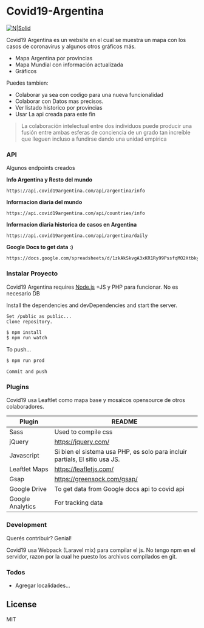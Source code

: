 # Covid19-Argentina

[![N|Solid](https://ezequielfernandez.com/covid-19logo.png)](https://ezequielfernandez.com/covid-19logo.png)

Covid19 Argentina es un website en el cual se muestra un mapa con los casos de coronavirus y algunos otros gráficos más.

  - Mapa Argentina por provincias
  - Mapa Mundial con información actualizada
  - Gráficos

Puedes tambien:
  - Colaborar ya sea con codigo para una nueva funcionalidad
  - Colaborar con Datos mas precisos.
  - Ver listado historico por provincias
  - Usar La api creada para este fin
  

> La colaboración intelectual entre dos individuos puede producir una fusión entre ambas esferas de conciencia de un grado tan increíble que lleguen incluso a fundirse dando una unidad empírica

### API

Algunos endpoints creados

**Info Argentina y Resto del mundo**
```
https://api.covid19argentina.com/api/argentina/info
```
**Informacion diaria del mundo**
```
https://api.covid19argentina.com/api/countries/info
```
**Informacion diaria historica de casos en Argentina** 
```
https://api.covid19argentina.com/api/argentina/daily
```
**Google Docs to get data :)**
```
https://docs.google.com/spreadsheets/d/1zkAkSkvgA3xKR1Ry99PssfqMO2XtbkyZKXJ3A7X6iPQ/edit#gid=0
```

### Instalar Proyecto

Covid19 Argentina requires [Node.js](https://nodejs.org/) +JS y PHP para funcionar. No es necesario DB

Install the dependencies and devDependencies and start the server.

```
Set /public as public...
Clone repository.
```

```sh
$ npm install
$ npm run watch
```

To push...

```sh
$ npm run prod
```

```
Commit and push
```

### Plugins

Covid19 usa Leaftlet como mapa base y mosaicos opensource de otros colaboradores.

| Plugin | README |
| ------ | ------ |
| Sass | Used to compile css |
| jQuery | https://jquery.com/ |
| Javascript | Si bien el sistema usa PHP, es solo para incluir partials, El sitio usa JS. |
| Leaftlet Maps | https://leafletjs.com/ |
| Gsap | https://greensock.com/gsap/
| Google Drive | To get data from Google docs api to covid api |
| Google Analytics | For tracking data


### Development

Querés contribuir? Genial!

Covid19 usa Webpack (Laravel mix) para compilar el js. 
No tengo npm en el servidor, razon por la cual he puesto los archivos compilados en git.


### Todos

 - Agregar localidades...

License
----

MIT




